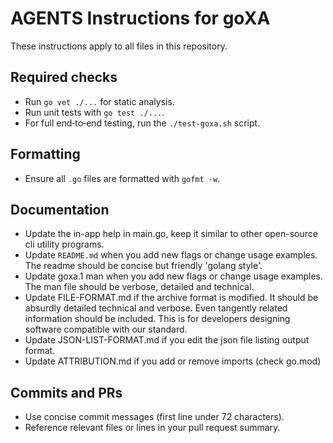 # AGENTS Instructions for goXA

These instructions apply to all files in this repository.

## Required checks
- Run `go vet ./...` for static analysis.
- Run unit tests with `go test ./...`.
- For full end‑to‑end testing, run the `./test-goxa.sh` script.

## Formatting
- Ensure all `.go` files are formatted with `gofmt -w`.

## Documentation
- Update the in-app help in main.go, keep it similar to other open-source cli utility programs.
- Update `README.md` when you add new flags or change usage examples. The readme should be concise but friendly 'golang style'.
- Update goxa.1 man when you add new flags or change usage examples. The man file should be verbose, detailed and technical.
- Update FILE-FORMAT.md if the archive format is modified. It should be absurdly detailed technical and verbose. Even tangently related information should be included. This is for developers designing software compatible with our standard.
- Update JSON-LIST-FORMAT.md if you edit the json file listing output format.
- Update ATTRIBUTION.md if you add or remove imports (check go.mod)

## Commits and PRs
- Use concise commit messages (first line under 72 characters).
- Reference relevant files or lines in your pull request summary.
